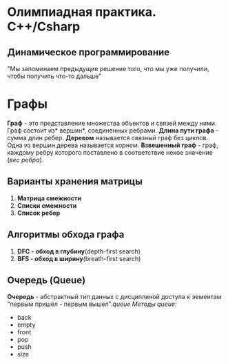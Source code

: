 # Олимпиадная практика. C++/Csharp
## Динамическое программирование
"Мы запоминаем предыдущие решение того, что мы уже получили, чтобы получить что-то дальше"

# Графы
**Граф** - это представление множества объектов и связей между ними. Граф состоит из* вершин*, соединенных ребрами.
**Длина пути графа** - сумма длин ребер.
**Деревом** называется связный граф без циклов. Одна из вершин дерева называется *корнем*.
**Взвешенный граф** - граф, каждому ребру которого поставлено в соответствие некое значение (*вес ребра*).

## Варианты хранения матрицы
1) **Матрица смежности**
2) **Списки смежности** 
3) **Список ребер**

## Алгоритмы обхода графа
1) **DFC - обход в глубину**(depth-first search)
2) **BFS - обход в ширину**(breath-first search)
 
 ## Очередь (Queue)
 **Очередь** - абстрактный тип данных с дисциплиной доступа к эементам "первым пришёл - первым вышел".*queue*
 *Методы queue*:
 - back
 - empty
 - front
 - pop
 - push
 - size

